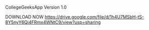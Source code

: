CollegeGeeksApp Version 1.0



DOWNLOAD NOW https://drive.google.com/file/d/1h4U7MSbH-tS-8Y5nyY6Qj4FRmx4WNtC9/view?usp=sharing
